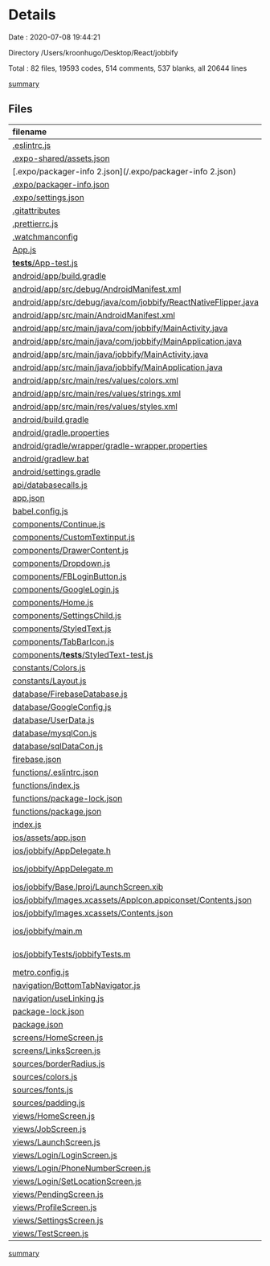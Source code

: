 # Details

Date : 2020-07-08 19:44:21

Directory /Users/kroonhugo/Desktop/React/jobbify

Total : 82 files,  19593 codes, 514 comments, 537 blanks, all 20644 lines

[summary](results.md)

## Files
| filename | language | code | comment | blank | total |
| :--- | :--- | ---: | ---: | ---: | ---: |
| [.eslintrc.js](/.eslintrc.js) | JavaScript | 4 | 0 | 1 | 5 |
| [.expo-shared/assets.json](/.expo-shared/assets.json) | JSON | 6 | 0 | 1 | 7 |
| [.expo/packager-info 2.json](/.expo/packager-info 2.json) | JSON | 9 | 0 | 1 | 10 |
| [.expo/packager-info.json](/.expo/packager-info.json) | JSON | 10 | 0 | 1 | 11 |
| [.expo/settings.json](/.expo/settings.json) | JSON | 8 | 0 | 1 | 9 |
| [.gitattributes](/.gitattributes) | Properties | 1 | 0 | 1 | 2 |
| [.prettierrc.js](/.prettierrc.js) | JavaScript | 6 | 0 | 1 | 7 |
| [.watchmanconfig](/.watchmanconfig) | JSON | 1 | 0 | 0 | 1 |
| [App.js](/App.js) | JavaScript | 64 | 236 | 14 | 314 |
| [__tests__/App-test.js](/__tests__/App-test.js) | JavaScript | 7 | 4 | 4 | 15 |
| [android/app/build.gradle](/android/app/build.gradle) | Groovy | 92 | 111 | 23 | 226 |
| [android/app/src/debug/AndroidManifest.xml](/android/app/src/debug/AndroidManifest.xml) | XML | 6 | 0 | 3 | 9 |
| [android/app/src/debug/java/com/jobbify/ReactNativeFlipper.java](/android/app/src/debug/java/com/jobbify/ReactNativeFlipper.java) | Java | 59 | 8 | 6 | 73 |
| [android/app/src/main/AndroidManifest.xml](/android/app/src/main/AndroidManifest.xml) | XML | 24 | 0 | 4 | 28 |
| [android/app/src/main/java/com/jobbify/MainActivity.java](/android/app/src/main/java/com/jobbify/MainActivity.java) | Java | 8 | 4 | 4 | 16 |
| [android/app/src/main/java/com/jobbify/MainApplication.java](/android/app/src/main/java/com/jobbify/MainApplication.java) | Java | 70 | 13 | 9 | 92 |
| [android/app/src/main/java/jobbify/MainActivity.java](/android/app/src/main/java/jobbify/MainActivity.java) | Java | 20 | 4 | 5 | 29 |
| [android/app/src/main/java/jobbify/MainApplication.java](/android/app/src/main/java/jobbify/MainApplication.java) | Java | 91 | 9 | 15 | 115 |
| [android/app/src/main/res/values/colors.xml](/android/app/src/main/res/values/colors.xml) | XML | 4 | 0 | 0 | 4 |
| [android/app/src/main/res/values/strings.xml](/android/app/src/main/res/values/strings.xml) | XML | 3 | 0 | 1 | 4 |
| [android/app/src/main/res/values/styles.xml](/android/app/src/main/res/values/styles.xml) | XML | 5 | 2 | 3 | 10 |
| [android/build.gradle](/android/build.gradle) | Groovy | 29 | 5 | 5 | 39 |
| [android/gradle.properties](/android/gradle.properties) | Properties | 3 | 19 | 7 | 29 |
| [android/gradle/wrapper/gradle-wrapper.properties](/android/gradle/wrapper/gradle-wrapper.properties) | Properties | 5 | 0 | 1 | 6 |
| [android/gradlew.bat](/android/gradlew.bat) | Batch | 76 | 0 | 25 | 101 |
| [android/settings.gradle](/android/settings.gradle) | Groovy | 25 | 0 | 1 | 26 |
| [api/databasecalls.js](/api/databasecalls.js) | JavaScript | 6 | 0 | 2 | 8 |
| [app.json](/app.json) | JSON | 12 | 0 | 0 | 12 |
| [babel.config.js](/babel.config.js) | JavaScript | 3 | 0 | 1 | 4 |
| [components/Continue.js](/components/Continue.js) | JavaScript | 33 | 0 | 6 | 39 |
| [components/CustomTextinput.js](/components/CustomTextinput.js) | JavaScript | 31 | 0 | 7 | 38 |
| [components/DrawerContent.js](/components/DrawerContent.js) | JavaScript | 133 | 0 | 21 | 154 |
| [components/Dropdown.js](/components/Dropdown.js) | JavaScript | 41 | 0 | 7 | 48 |
| [components/FBLoginButton.js](/components/FBLoginButton.js) | JavaScript | 74 | 0 | 16 | 90 |
| [components/GoogleLogin.js](/components/GoogleLogin.js) | JavaScript | 51 | 2 | 13 | 66 |
| [components/Home.js](/components/Home.js) | JavaScript | 32 | 0 | 4 | 36 |
| [components/SettingsChild.js](/components/SettingsChild.js) | JavaScript | 62 | 0 | 11 | 73 |
| [components/StyledText.js](/components/StyledText.js) | JavaScript | 5 | 0 | 2 | 7 |
| [components/TabBarIcon.js](/components/TabBarIcon.js) | JavaScript | 13 | 0 | 3 | 16 |
| [components/__tests__/StyledText-test.js](/components/__tests__/StyledText-test.js) | JavaScript | 7 | 0 | 4 | 11 |
| [constants/Colors.js](/constants/Colors.js) | JavaScript | 13 | 0 | 2 | 15 |
| [constants/Layout.js](/constants/Layout.js) | JavaScript | 10 | 0 | 3 | 13 |
| [database/FirebaseDatabase.js](/database/FirebaseDatabase.js) | JavaScript | 11 | 0 | 4 | 15 |
| [database/GoogleConfig.js](/database/GoogleConfig.js) | JavaScript | 3 | 0 | 0 | 3 |
| [database/UserData.js](/database/UserData.js) | JavaScript | 0 | 0 | 2 | 2 |
| [database/mysqlCon.js](/database/mysqlCon.js) | JavaScript | 13 | 0 | 3 | 16 |
| [database/sqlDataCon.js](/database/sqlDataCon.js) | JavaScript | 0 | 0 | 1 | 1 |
| [firebase.json](/firebase.json) | JSON | 7 | 0 | 1 | 8 |
| [functions/.eslintrc.json](/functions/.eslintrc.json) | JSON | 48 | 39 | 37 | 124 |
| [functions/index.js](/functions/index.js) | JavaScript | 1 | 6 | 2 | 9 |
| [functions/package-lock.json](/functions/package-lock.json) | JSON | 3,080 | 0 | 1 | 3,081 |
| [functions/package.json](/functions/package.json) | JSON | 25 | 0 | 1 | 26 |
| [index.js](/index.js) | JavaScript | 4 | 3 | 3 | 10 |
| [ios/assets/app.json](/ios/assets/app.json) | JSON | 12 | 0 | 0 | 12 |
| [ios/jobbify/AppDelegate.h](/ios/jobbify/AppDelegate.h) | C++ | 5 | 0 | 4 | 9 |
| [ios/jobbify/AppDelegate.m](/ios/jobbify/AppDelegate.m) | Objective-C | 60 | 1 | 21 | 82 |
| [ios/jobbify/Base.lproj/LaunchScreen.xib](/ios/jobbify/Base.lproj/LaunchScreen.xib) | XML | 43 | 0 | 1 | 44 |
| [ios/jobbify/Images.xcassets/AppIcon.appiconset/Contents.json](/ios/jobbify/Images.xcassets/AppIcon.appiconset/Contents.json) | JSON | 61 | 0 | 1 | 62 |
| [ios/jobbify/Images.xcassets/Contents.json](/ios/jobbify/Images.xcassets/Contents.json) | JSON | 6 | 0 | 1 | 7 |
| [ios/jobbify/main.m](/ios/jobbify/main.m) | Objective-C | 7 | 0 | 3 | 10 |
| [ios/jobbifyTests/jobbifyTests.m](/ios/jobbifyTests/jobbifyTests.m) | Objective-C | 51 | 0 | 15 | 66 |
| [metro.config.js](/metro.config.js) | JavaScript | 10 | 6 | 2 | 18 |
| [navigation/BottomTabNavigator.js](/navigation/BottomTabNavigator.js) | JavaScript | 39 | 3 | 7 | 49 |
| [navigation/useLinking.js](/navigation/useLinking.js) | JavaScript | 17 | 0 | 2 | 19 |
| [package-lock.json](/package-lock.json) | JSON | 13,612 | 0 | 1 | 13,613 |
| [package.json](/package.json) | JSON | 75 | 0 | 1 | 76 |
| [screens/HomeScreen.js](/screens/HomeScreen.js) | JavaScript | 164 | 0 | 16 | 180 |
| [screens/LinksScreen.js](/screens/LinksScreen.js) | JavaScript | 69 | 0 | 6 | 75 |
| [sources/borderRadius.js](/sources/borderRadius.js) | JavaScript | 3 | 0 | 0 | 3 |
| [sources/colors.js](/sources/colors.js) | JavaScript | 13 | 0 | 0 | 13 |
| [sources/fonts.js](/sources/fonts.js) | JavaScript | 4 | 0 | 0 | 4 |
| [sources/padding.js](/sources/padding.js) | JavaScript | 3 | 0 | 0 | 3 |
| [views/HomeScreen.js](/views/HomeScreen.js) | JavaScript | 204 | 23 | 35 | 262 |
| [views/JobScreen.js](/views/JobScreen.js) | JavaScript | 177 | 0 | 18 | 195 |
| [views/LaunchScreen.js](/views/LaunchScreen.js) | JavaScript | 73 | 0 | 16 | 89 |
| [views/Login/LoginScreen.js](/views/Login/LoginScreen.js) | JavaScript | 88 | 0 | 16 | 104 |
| [views/Login/PhoneNumberScreen.js](/views/Login/PhoneNumberScreen.js) | JavaScript | 50 | 0 | 9 | 59 |
| [views/Login/SetLocationScreen.js](/views/Login/SetLocationScreen.js) | JavaScript | 50 | 0 | 8 | 58 |
| [views/PendingScreen.js](/views/PendingScreen.js) | JavaScript | 93 | 5 | 17 | 115 |
| [views/ProfileScreen.js](/views/ProfileScreen.js) | JavaScript | 170 | 11 | 27 | 208 |
| [views/SettingsScreen.js](/views/SettingsScreen.js) | JavaScript | 64 | 0 | 12 | 76 |
| [views/TestScreen.js](/views/TestScreen.js) | JavaScript | 16 | 0 | 4 | 20 |

[summary](results.md)